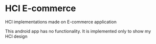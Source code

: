 # HCI E-commerce
HCI implementations made on E-commerce application 

This android app has no functionality. It is implemented only to show my HCI design
